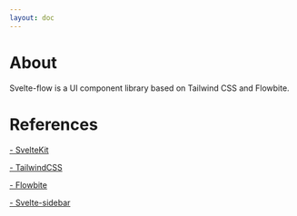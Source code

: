 ```yaml
---
layout: doc
---
```


<h1 class="text-3xl dark:text-white w-full pb-4">About</h1>

<p class="dark:text-white w-full text-lg py-2">
  Svelte-flow is a UI component library based on Tailwind CSS and Flowbite.
</p>

<h1 class="text-2xl dark:text-white w-full pt-8 pb-4">References</h1>

<p class="dark:text-white w-full text-lg py-2"><a href="https://kit.svelte.dev/docs">- SvelteKit</a></p>

<p class="dark:text-white w-full text-lg py-2"><a href="https://tailwindcss.com/docs/installation">- TailwindCSS</a></p>

<p class="dark:text-white w-full text-lg py-2"><a href="https://flowbite.com/docs/getting-started/introduction/">- Flowbite</a></p>

<p class="dark:text-white w-full text-lg py-2"><a href="https://github.com/shinokada/svelte-sidebar">- Svelte-sidebar</a></p>